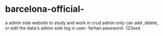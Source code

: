 # barcelona-official-
a  admin side website to study and work in crud
admin only can add ,delete, or edit the data's
admin side log in 
user- farhan
password- 123asd
